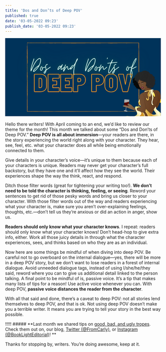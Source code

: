 ```yaml
---
title: 'Dos and Don’ts of Deep POV'
published: true
date: '03-05-2022 09:23'
publish_date: '03-05-2022 09:23'
---
```


![Dos And Don'ts Of Deep POV](DosAndDontsOfDeepPOV.png "Dos And Don'ts Of Deep POV")

Hello there writers! With April coming to an end, we’d like to review our theme for the month! This month we talked about some “Dos and Don’ts of Deep POV.” **Deep POV is all about immersion**—your readers are there, in the story experiencing the world right along with your character. They hear, see, feel, etc. what your character does all while being emotionally connected to them. 

Give details in your character’s voice—it’s unique to them because each of your characters is unique. Readers may never get your character’s full backstory, but they have one and it’ll affect how they see the world. Their experiences shape the way the think, react, and respond.

Ditch those filter words (great for tightening your writing too!). **We don’t need to be told the character is thinking, feeling, or seeing**. Reword your sentences to get rid of those pesky words and bring us closer to your character. With those filter words out of the way and readers experiencing what your character is, make sure you aren’t over-explaining feelings, thoughts, etc.—don’t tell us they’re anxious or did an action in anger, show us. 

**Readers should only know what your character knows**. I repeat: readers should only know what your character knows! Don’t head-hop to give extra info, either. Work all those juicy details in through what the character experiences, sees, and thinks based on who they are as an individual. 

Now here are some things be mindful of when diving into deep POV. Be careful not to go overboard on the internal dialogue—yes, there will be more in a deep POV story, but we don’t want to lose readers in a forest of internal dialogue. Avoid unneeded dialogue tags, instead of using I/she/he/they said, reword where you can to give us additional detail linked to the person talking. A final point to be mindful of is, passive voice. It’s a tip that makes many lists of tips for a reason! Use active voice whenever you can. With deep POV, **passive voice distances the reader from the character**. 

With all that said and done, there’s a caveat to deep POV: not all stories lend themselves to deep POV, and that is ok. Not using deep POV doesn’t make you a terrible writer. It means you are trying to tell your story in the best way possible. 

!!!!! ##### **Last month we shared tips on [good, bad, and ugly tropes](/blog/tropes-the-good-the-bad-and-the-ugly). Check them out on, our blog, [Twitter (@FromCarly)](https://twitter.com/FromCarly?target=_blank), or [Instagram (@BookLightEditorial)](https://www.instagram.com/booklighteditorial?target=_blank)! **

Thanks for stopping by, writers. You’re doing awesome, keep at it.
